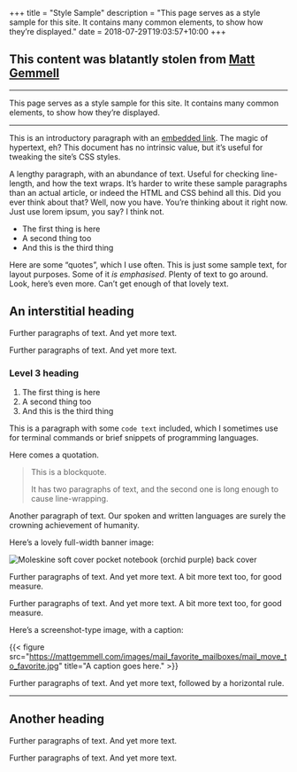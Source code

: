 +++
title = "Style Sample"
description = "This page serves as a style sample for this site. It contains many common elements, to show how they’re displayed."
date = 2018-07-29T19:03:57+10:00
+++

## This content was blatantly stolen from [Matt Gemmell](https://mattgemmell.com/about/style-sample/)

---

This page serves as a style sample for this site. It contains many common elements, to show how they’re displayed.

---

This is an introductory paragraph with an [embedded link](/). The magic of hypertext, eh? This document has no intrinsic value, but it’s useful for tweaking the site’s CSS styles.

A lengthy paragraph, with an abundance of text. Useful for checking line-length, and how the text wraps. It’s harder to write these sample paragraphs than an actual article, or indeed the HTML and CSS behind all this. Did you ever think about that? Well, now you have. You’re thinking about it right now. Just use lorem ipsum, you say? I think not.

- The first thing is here
- A second thing too
- And this is the third thing

Here are some “quotes”, which I use often. This is just some sample text, for layout purposes. Some of it _is emphasised_. Plenty of text to go around. Look, here’s even more. Can’t get enough of that lovely text.

## An interstitial heading

Further paragraphs of text. And yet more text.

Further paragraphs of text. And yet more text.

### Level 3 heading

1.  The first thing is here
2.  A second thing too
3.  And this is the third thing

This is a paragraph with some `code text` included, which I sometimes use for terminal commands or brief snippets of programming languages.

Here comes a quotation.

> This is a blockquote.
>
> It has two paragraphs of text, and the second one is long enough to cause line-wrapping.

Another paragraph of text. Our spoken and written languages are surely the crowning achievement of humanity.

Here’s a lovely full-width banner image:

![Moleskine soft cover pocket notebook (orchid purple) back cover](https://farm4.staticflickr.com/3918/15050462829_75b7c03629_o.jpg)

Further paragraphs of text. And yet more text. A bit more text too, for good measure.

Further paragraphs of text. And yet more text. A bit more text too, for good measure.

Here’s a screenshot-type image, with a caption:

{{< figure src="https://mattgemmell.com/images/mail_favorite_mailboxes/mail_move_to_favorite.jpg" title="A caption goes here." >}}

Further paragraphs of text. And yet more text, followed by a horizontal rule.

---

## Another heading

Further paragraphs of text. And yet more text.

Further paragraphs of text. And yet more text.
